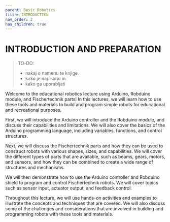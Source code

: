 ```yaml
---
parent: Basic Robotics
title: INTRODUCTION
nav_order: 2
has_children: true
---
```


# INTRODUCTION AND PREPARATION

> TO-DO:
>
> - nakaj o namenu te knjige.
> - kako je napisano in
> - kako ga uporabljati

Welcome to the educational robotics lecture using Arduino, Robduino module, and Fischertechnik parts! In this lectures, we will learn how to use these tools and materials to build and program simple robots for educational and recreational purposes.

First, we will introduce the Arduino controller and the Robduino module, and discuss their capabilities and limitations. We will also cover the basics of the Arduino programming language, including variables, functions, and control structures.

Next, we will discuss the Fischertechnik parts and how they can be used to construct robots with various shapes, sizes, and capabilities. We will cover the different types of parts that are available, such as beams, gears, motors, and sensors, and how they can be combined to create a wide range of structures and mechanisms.

We will then demonstrate how to use the Arduino controller and Robduino shield to program and control Fischertechnik robots. We will cover topics such as sensor input, actuator output, and feedback control.

Throughout this lecture, we will use hands-on activities and examples to illustrate the concepts and techniques that are covered. We will also discuss some of the challenges and considerations that are involved in building and programming robots with these tools and materials.

